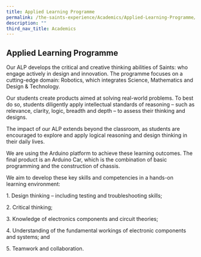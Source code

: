 ```yaml
---
title: Applied Learning Programme
permalink: /the-saints-experience/Academics/Applied-Learning-Programme/
description: ""
third_nav_title: Academics
---
```

## Applied Learning Programme

Our ALP develops the critical and creative thinking abilities of Saints: who engage actively in design and innovation. The programme focuses on a cutting-edge domain: Robotics, which integrates Science, Mathematics and Design & Technology.

  

Our students create products aimed at solving real-world problems. To best do so, students diligently apply intellectual standards of reasoning – such as relevance, clarity, logic, breadth and depth – to assess their thinking and designs. 

  

The impact of our ALP extends beyond the classroom, as students are encouraged to explore and apply logical reasoning and design thinking in their daily lives.

  

We are using the Arduino platform to achieve these learning outcomes. The final product is an Arduino Car, which is the combination of basic programming and the construction of chassis.

  

We aim to develop these key skills and competencies in a hands-on learning environment:

1\. Design thinking – including testing and troubleshooting skills;

2\. Critical thinking;

3\. Knowledge of electronics components and circuit theories;

4\. Understanding of the fundamental workings of electronic components and systems; and

5\. Teamwork and collaboration.